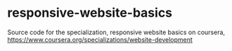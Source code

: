 # responsive-website-basics

Source code for the specialization, responsive website basics on coursera, https://www.coursera.org/specializations/website-development
